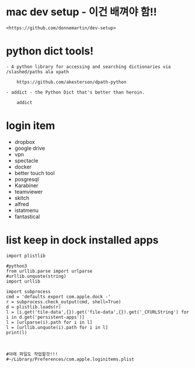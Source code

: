 
# mac dev setup - 이건 배껴야 함!!

    <https://github.com/donnemartin/dev-setup>


# python dict tools!
    - A python library for accessing and searching dictionaries via /slashed/paths ala xpath

        https://github.com/akesterson/dpath-python
    
    - addict - the Python Dict that's better than heroin.
        
        addict    

# login item

- dropbox
- google drive
- vpn
- spectacle
- docker
- better touch tool
- posgresql
- Karabiner
- teamviewer
- skitch
- alfred
- istatmenu 
- fantastical


# list keep in dock installed apps

    import plistlib

    #python3
    from urllib.parse import urlparse
    #urllib.unquote(string)
    import urllib

    import subprocess
    cmd = 'defaults export com.apple.dock -'
    r = subprocess.check_output(cmd, shell=True)
    d = plistlib.loads(r)
    l = [i.get('tile-data',{}).get('file-data',{}).get('_CFURLString') for i in d.get('persistent-apps')]
    l = [urlparse(i).path for i in l]
    l = [urllib.unquote(i).path for i in l]
    print(l)


    
    #아래 파일도 작업할것!!!
    #~/Library/Preferences/com.apple.loginitems.plist